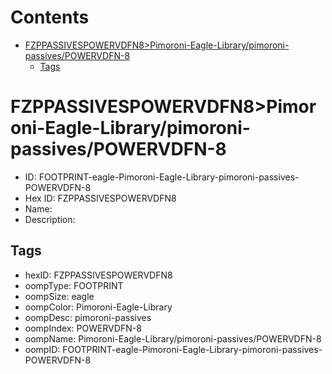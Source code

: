 



Contents
========

* [FZPPASSIVESPOWERVDFN8>Pimoroni-Eagle-Library/pimoroni-passives/POWERVDFN-8](#fzppassivespowervdfn8pimoroni-eagle-librarypimoroni-passivespowervdfn-8)
	* [Tags](#tags)

# FZPPASSIVESPOWERVDFN8>Pimoroni-Eagle-Library/pimoroni-passives/POWERVDFN-8

- ID: FOOTPRINT-eagle-Pimoroni-Eagle-Library-pimoroni-passives-POWERVDFN-8
- Hex ID: FZPPASSIVESPOWERVDFN8
- Name: 
- Description: 

## Tags

- hexID: FZPPASSIVESPOWERVDFN8
- oompType: FOOTPRINT
- oompSize: eagle
- oompColor: Pimoroni-Eagle-Library
- oompDesc: pimoroni-passives
- oompIndex: POWERVDFN-8
- oompName: Pimoroni-Eagle-Library/pimoroni-passives/POWERVDFN-8
- oompID: FOOTPRINT-eagle-Pimoroni-Eagle-Library-pimoroni-passives-POWERVDFN-8
